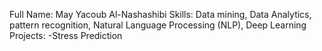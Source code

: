 Full Name: May Yacoub Al-Nashashibi
Skills: Data mining, Data Analytics, pattern recognition, Natural Language Processing (NLP), Deep Learning
Projects: 
-Stress Prediction

